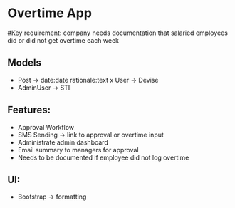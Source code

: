 # Overtime App

#Key requirement: company needs documentation that salaried employees did or did not get overtime each week

## Models
- Post -> date:date rationale:text
x User -> Devise
- AdminUser -> STI

## Features:
- Approval Workflow
- SMS Sending  -> link to approval or overtime input
- Administrate admin dashboard
- Email summary to managers for approval
- Needs to be documented if employee did not log overtime

## UI:
- Bootstrap -> formatting
